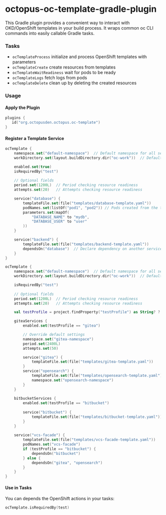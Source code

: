 # octopus-oc-template-gradle-plugin
This Gradle plugin provides a convenient way to interact with OKD/OpenShift templates in your build process. It wraps common oc CLI commands into easily callable Gradle tasks.

### Tasks
- `ocTemplateProcess` initialize and process OpenShift templates with parameters
- `ocTemplateCreate` create resources from templates
- `ocTemplateWaitReadiness` wait for pods to be ready
- `ocTemplateLogs` fetch logs from pods
- `ocTemplateDelete` clean up by deleting the created resources

### Usage
#### Apply the Plugin

```kotlin
plugins {
   id("org.octopusden.octopus.oc-template")
}
```

#### Register a Template Service
```kotlin
ocTemplate {
    namespace.set("default-namespace")  // Default namespace for all services
    workDirectory.set(layout.buildDirectory.dir("oc-work"))  // Default work directory

    enabled.set(true)
    isRequiredBy("test")
    
    // Optional fields
    period.set(1200L)  // Period checking resource readiness
    attempts.set(20)   // Attempts checking resource readiness

    service("database") {
        templateFile.set(file("templates/database-template.yaml"))
        podNames.set(listOf("pod1", "pod2")) // Pods created from the template
        parameters.set(mapOf(
            "DATABASE_NAME" to "mydb",
            "DATABASE_USER" to "user"
        ))
    }

    service("backend") {
        templateFile.set(file("templates/backend-template.yaml"))
        dependsOn("database")  // Declare dependency on another service
    }
}
```

```kotlin
ocTemplate {
    namespace.set("default-namespace")  // Default namespace for all services
    workDirectory.set(layout.buildDirectory.dir("oc-work"))  // Default work directory

    isRequiredBy("test")
    
    // Optional fields
    period.set(1200L)  // Period checking resource readiness
    attempts.set(20)   // Attempts checking resource readiness

    val testProfile = project.findProperty("testProfile") as String? ?: "bitbucket"

    giteaServices {
        enabled.set(testProfile == "gitea")

        // Override default settings
        namespace.set("gitea-namespace")
        period.set(2400L)
        attempts.set(50)

        service("gitea") {
            templateFile.set(file("templates/gitea-template.yaml"))
        }
        service("opensearch") {
            templateFile.set(file("templates/opensearch-template.yaml"))
            namespace.set("opensearch-namespace")
        }
    }
    
    bitbucketServices {
        enabled.set(testProfile == "bitbucket")
        
        service("bitbucket") {
            templateFile.set(file("templates/bitbucket-template.yaml"))
        }
    }
    
    service("vcs-facade") {
        templateFile.set(file("templates/vcs-facade-template.yaml"))
        podNames.set("vcs-facade")
        if (testProfile == "bitbucket") {
            dependsOn("bitbucket")
        } else {
            dependsOn("gitea", "opensearch")
        }
    }
}
```

#### Use in Tasks
You can depends the OpenShift actions in your tasks:
```kotlin
ocTemplate.isRequiredBy(test)
```